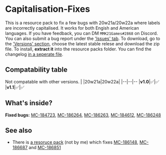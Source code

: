 
# Capitalisation-Fixes
This is a resource pack to fix a few bugs with 20w21a/20w22a where labels are incorrectly capitalised. It works for both Engish and American languages. If you have feedback, you can DM `MMK21Games#2868` on Discord. You can also submit a bug report under the ['Issues' tab](https://github.com/MMK21Hub/Capitalisation-Fixes/issues).  To download, go to the ['Versions' section](https://github.com/MMK21Hub/Capitalisation-Fixes/releases), choose the latest stable relese and download the zip file. To install, **extract it** into the resource packs folder. You can find the changelog [in a seperate file](Changelog.md).

## Compatability table
Not compatable with other versions.
|  |20w21a|20w22a|
|--|--|--
|**v1.0**|✅|✅
|**v1.1**|✅|✅

## What's inside?
**Fixed bugs:** [MC-184723](https://bugs.mojang.com/browse/MC-184723), [MC-186264](https://bugs.mojang.com/browse/MC-186264), [MC-186263](https://bugs.mojang.com/browse/MC-186263), [MC-184612](https://bugs.mojang.com/browse/MC-184612), [MC-186248](https://bugs.mojang.com/browse/MC-186248)

## See also
 - There is [a resoruce pack](https://bugs.mojang.com/browse/MC-186148?focusedCommentId=714784&page=com.atlassian.jira.plugin.system.issuetabpanels:comment-tabpanel#comment-714784) (not by me) which fixes [MC-186148](https://bugs.mojang.com/browse/MC-186148 "\"death.attack.witherSkull.item\" displays raw translation string \(is untranslated\)"), [MC-186687](https://bugs.mojang.com/browse/MC-186687 "Death message for being shot by a Wither Skull does not fit for all entities") and [MC-186851](https://bugs.mojang.com/browse/MC-186851 "\"death.attack.sting.item\" displays raw translation string \(is untranslated\)")
